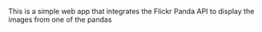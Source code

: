 This is a simple web app that integrates the Flickr Panda API to display the images from one of the pandas